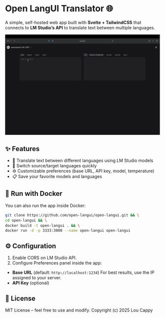 # Open LangUI Translator 🌐

A simple, self-hosted web app built with **Svelte + TailwindCSS** that connects to **LM Studio’s API** to translate text between multiple languages.  

![Demo GIF](/demo.gif)

## ✨ Features
- 🔄 Translate text between different languages using LM Studio models  
- 🧩 Switch source/target languages quickly  
- ⚙️ Customizable preferences (base URL, API key, model, temperature)  
- 📋 Save your favorite models and languages  

## 🐳 Run with Docker
You can also run the app inside Docker:

```bash
git clone https://github.com/open-langui/open-langui.git && \
cd open-langui && \
docker build -t open-langui . && \
docker run -d -p 3333:3000 --name open-langui open-langui
```

## ⚙️ Configuration
1. Enable CORS on LM Studio API.
2. Configure Preferences panel inside the app:
- **Base URL** (default: `http://localhost:1234`) For best results, use the IP assigned to your server.
- **API Key** (optional)

## 📜 License
MIT License – feel free to use and modify.
Copyright (c) 2025 Lou Cappy
